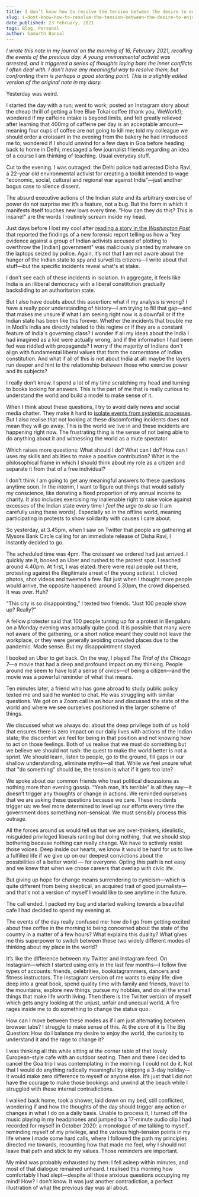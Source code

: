 ```yaml
---
title: I don’t know how to resolve the tension between the desire to enjoy the world, the curiosity to understand it and the rage to change it
slug: i-dont-know-how-to-resolve-the-tension-between-the-desire-to-enjoy-the-world-the-curiosity-to-understand-it-and-the-rage-to-change-it-2
date_published: 23 February, 2021
tags: Blog, Personal
author: Samarth Bansal
---
```


*I wrote this note in my journal on the morning of 16, February 2021, recalling the events of the previous day. A young environmental activist was arrested, and it triggered a series of thoughts laying bare the inner conflicts I often deal with. I don’t have any meaningful way to resolve them, but confronting them is perhaps a good starting point. This is a slightly edited version of the original note in my diary.*

Yesterday was weird.

I started the day with a run; went to work; posted an Instagram story about the cheap thrill of getting a free Blue Tokai coffee (thank you, WeWork!); wondered if my caffeine intake is beyond limits, and felt greatly relieved after learning that 400mg of caffeine per day is an acceptable amount—meaning four cups of coffee are not going to kill me; told my colleague we should order a croissant in the evening from the bakery he had introduced me to; wondered if I should unwind for a few days in Goa before heading back to home in Delhi; messaged a few journalist friends regarding an idea of a course I am thinking of teaching. Usual everyday stuff.

Cut to the evening. I was outraged: the Delhi police had arrested Disha Ravi, a 22-year old environmental activist for creating a toolkit intended to wage "economic, social, cultural and regional war against India"—just another bogus case to silence dissent.

The absurd executive actions of the Indian state and its arbitrary exercise of power do not surprise me: it’s a feature, not a bug. But the form in which it manifests itself touches new lows every time. "How can they do this? This is insane!" are the words I routinely scream inside my head.

Just days before I lost my cool after [reading a story in the ](https://www.washingtonpost.com/world/asia_pacific/india-bhima-koregaon-activists-jailed/2021/02/10/8087f172-61e0-11eb-a177-7765f29a9524_story.html)*[Washington Post](https://www.washingtonpost.com/world/asia_pacific/india-bhima-koregaon-activists-jailed/2021/02/10/8087f172-61e0-11eb-a177-7765f29a9524_story.html)* that reported the findings of a new forensic report telling us how a "key evidence against a group of Indian activists accused of plotting to overthrow the [Indian] government" was maliciously planted by malware on the laptops seized by police. Again, it’s not that I am not aware about the hunger of the Indian state to spy and surveil its citizens—I write about that stuff—but the specific incidents reveal what's at stake. 

I don’t see each of these incidents in isolation. In aggregate, it feels like India is an illiberal democracy with a liberal constitution gradually backsliding to an authoritarian state.

But I also have doubts about this assertion: what if my analysis is wrong? I have a really poor understanding of history—I am trying to fill that gap—and that makes me unsure if what I am seeing right now is a downfall or if the Indian state has been like this forever. Whether the incidents that trouble me in Modi’s India are directly related to this regime or if they are a constant feature of India's governing class? I wonder if all my ideas about the India I had imagined as a kid were actually wrong, and if the information I had been fed was riddled with propaganda? I worry if the majority of Indians don't align with fundamental liberal values that form the cornerstone of Indian constitution. And what if all of this is not about India at all: maybe the layers run deeper and hint to the relationship between those who exercise power and its subjects?

I really don’t know. I spend a lot of my time scratching my head and turning to books looking for answers. This is the part of me that is really curious to understand the world and build a model to make sense of it.

When I think about these questions, I try to avoid daily news and social media chatter. They make it hard to [isolate events from systemic processes](https://listed.to/@bansalsamarth/20620/2-why-the-event-oriented-structure-of-news-doesn-t-help-in-understanding-how-the-world-works). But I also realise that not looking at these discomforting incidents does not mean they will go away. This is the world we live in and these incidents are happening right now. The frustrating thing is the sense of not being able to do anything about it and witnessing the world as a mute spectator.

Which raises more questions: What should I do? What can I do? How can I uses my skills and abilities to make a positive contribution? What is the philosophical frame in which I should think about my role as a citizen and separate it from that of a free individual?

I don't think I am going to get any meaningful answers to these questions anytime soon. In the interim, I want to figure out things that would satisfy my conscience, like donating a fixed proportion of my annual income to charity. It also includes exercising my inalienable right to raise voice against excesses of the Indian state every time I *feel the urge to do so* (I am carefully using these words). Especially so in the offline world, meaning participating in protests to show solidarity with causes I care about.

So yesterday, at 3.45pm, when I saw on Twitter that people are gathering at Mysore Bank Circle calling for an immediate release of Disha Ravi, I instantly decided to go.

The scheduled time was 4pm. The croissant we ordered had just arrived. I quickly ate it, booked an Uber and rushed to the protest spot. I reached around 4.40pm. At first, I was elated: there were real people out there, protesting against the illegitimate arrest of the young activist. I clicked photos, shot videos and tweeted a few. But just when I thought more people would arrive, the opposite happened: around 5.30pm, the crowd dispersed. It was over. Huh?

“This city is so disappointing,” I texted two friends. “Just 100 people show up? Really?”

A fellow protester said that 100 people turning up for a protest in Bengaluru on a Monday evening was actually quite good. It is possible that many were not aware of the gathering, or a short notice meant they could not leave the workplace, or they were generally avoiding crowded places due to the pandemic. Made sense. But my disappointment stayed.

I booked an Uber to get back. On the way, I played *The Trial of the Chicago 7*—a movie that had a deep and profound impact on my thinking. People around me seem to have lost a sense of civics—of being a citizen—and the movie was a powerful reminder of what that means.

Ten minutes later, a friend who has gone abroad to study public policy texted me and said he wanted to chat. He was struggling with similar questions. We got on a Zoom call in an hour and discussed the state of the world and where we see ourselves positioned in the larger scheme of things.

We discussed what we always do: about the deep privilege both of us hold that ensures there is zero impact on our daily lives with actions of the Indian state; the discomfort we feel for being in that position and not knowing how to act on those feelings. Both of us realise that we must do something but we believe we should not rush: the quest to make the world better is not a sprint. We should learn, listen to people, go to the ground, fill gaps in our shallow understanding, eliminate myths—all that. While we feel unsure what that "do something" should be, the tension is what if it gets too late?

We spoke about our common friends who treat political discussions as nothing more than evening gossip. “Yeah man, it’s terrible” is all they say—it doesn’t trigger any thoughts or change in actions. We reminded ourselves that we are asking these questions because we care. These incidents trigger us: we feel more determined to level up our efforts every time the government does something non-sensical. We must sensibly process this outrage.

All the forces around us would tell us that we are over-thinkers, idealistic, misguided privileged liberals ranting but doing nothing, that we should stop bothering because nothing can really change. We have to actively resist those voices. Deep inside our hearts, we know it would be hard for us to live a fulfilled life if we give up on our deepest convictions about the possibilities of a better world — for everyone. Opting this path is not easy and we knew that when we chose careers that overlap with civic life.

But giving up hope for change means surrendering to cynicism—which is quite different from being skeptical, an acquired trait of good journalists—and that's not a version of myself I would like to see anytime in the future.

The call ended. I packed my bag and started walking towards a beautiful cafe I had decided to spend my evening at.

The events of the day really confused me: how do I go from getting excited about free coffee in the morning to being concerned about the state of the country in a matter of a few hours? What explains this duality? What gives me this superpower to switch between these two widely different modes of thinking about my place in the world?

It’s like the difference between my Twitter and Instagram feed. On Instagram—which I started using only in the last few months—I follow five types of accounts: friends, celebrities, bookstagrammers, dancers and fitness instructors. The Instagram version of me wants to enjoy life: dive deep into a great book, spend quality time with family and friends, travel to the mountains, explore new things, pursue my hobbies, and do all the small things that make life worth living. Then there is the Twitter version of myself which gets angry looking at the unjust, unfair and unequal world. A fire rages inside me to do something to change the status quo.

How can I move between these modes as if I am just alternating between browser tabs? I struggle to make sense of this. At the core of it is The Big Question: How do I balance my desire to enjoy the world, the curiosity to understand it and the rage to change it?

I was thinking all this while sitting at the corner table of that lovely European-style cafe with an outdoor seating. Then and there I decided to cancel the Goa trip I was contemplating in the morning. I could not do it. Not that I would do anything radically meaningful by skipping a 3-day holiday—it would make zero difference to myself or anyone else. It’s just that I did not have the courage to make those bookings and unwind at the beach while I struggled with these internal contradictions.

I walked back home, took a shower, laid down on my bed, still conflicted, wondering if and how the thoughts of the day should trigger any action or changes in what I do on a daily basis. Unable to process it, I turned off the music playing in my headphones and jumped to a 17-minute audio clip I had recorded for myself in October 2020: a monologue of me talking to myself, reminding myself of my privilege, and the various high-tension points in my life where I made some hard calls, where I followed the path my principles directed me towards, recounting how that made me feel, why I should not leave that path and stick to my values. Those reminders are important.

My mind was probably exhausted by then: I fell asleep within minutes, and most of that dialogue remained unheard. I realised this morning how comfortably I had slept—despite all those anxious questions occupying my mind! How? I don't know. It was just another contradiction, a perfect illustration of what the previous day was all about.
